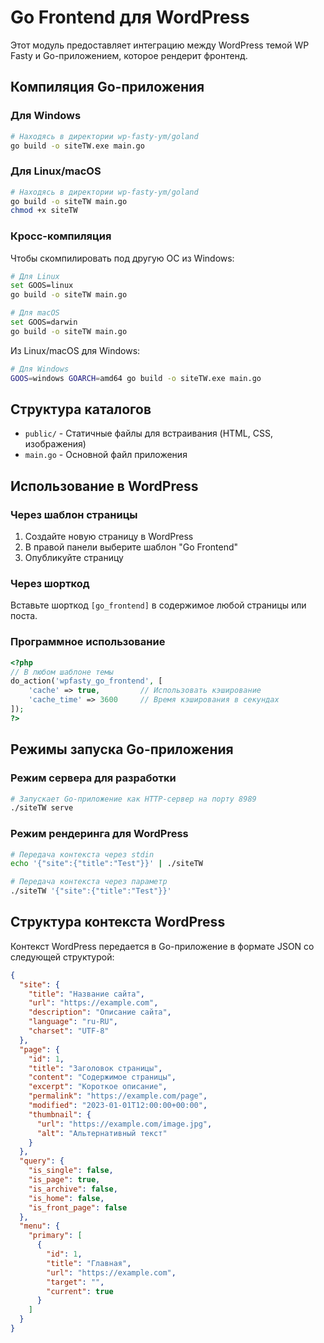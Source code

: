 # Go Frontend для WordPress

Этот модуль предоставляет интеграцию между WordPress темой WP Fasty и Go-приложением, которое рендерит фронтенд.

## Компиляция Go-приложения

### Для Windows

```bash
# Находясь в директории wp-fasty-ym/goland
go build -o siteTW.exe main.go
```

### Для Linux/macOS

```bash
# Находясь в директории wp-fasty-ym/goland
go build -o siteTW main.go
chmod +x siteTW
```

### Кросс-компиляция

Чтобы скомпилировать под другую ОС из Windows:

```bash
# Для Linux
set GOOS=linux
go build -o siteTW main.go

# Для macOS
set GOOS=darwin
go build -o siteTW main.go
```

Из Linux/macOS для Windows:

```bash
# Для Windows
GOOS=windows GOARCH=amd64 go build -o siteTW.exe main.go
```

## Структура каталогов

- `public/` - Статичные файлы для встраивания (HTML, CSS, изображения)
- `main.go` - Основной файл приложения

## Использование в WordPress

### Через шаблон страницы

1. Создайте новую страницу в WordPress
2. В правой панели выберите шаблон "Go Frontend"
3. Опубликуйте страницу

### Через шорткод

Вставьте шорткод `[go_frontend]` в содержимое любой страницы или поста.

### Программное использование

```php
<?php
// В любом шаблоне темы
do_action('wpfasty_go_frontend', [
    'cache' => true,         // Использовать кэширование
    'cache_time' => 3600     // Время кэширования в секундах
]);
?>
```

## Режимы запуска Go-приложения

### Режим сервера для разработки

```bash
# Запускает Go-приложение как HTTP-сервер на порту 8989
./siteTW serve
```

### Режим рендеринга для WordPress

```bash
# Передача контекста через stdin
echo '{"site":{"title":"Test"}}' | ./siteTW

# Передача контекста через параметр
./siteTW '{"site":{"title":"Test"}}'
```

## Структура контекста WordPress

Контекст WordPress передается в Go-приложение в формате JSON со следующей структурой:

```json
{
  "site": {
    "title": "Название сайта",
    "url": "https://example.com",
    "description": "Описание сайта",
    "language": "ru-RU",
    "charset": "UTF-8"
  },
  "page": {
    "id": 1,
    "title": "Заголовок страницы",
    "content": "Содержимое страницы",
    "excerpt": "Короткое описание",
    "permalink": "https://example.com/page",
    "modified": "2023-01-01T12:00:00+00:00",
    "thumbnail": {
      "url": "https://example.com/image.jpg",
      "alt": "Альтернативный текст"
    }
  },
  "query": {
    "is_single": false,
    "is_page": true,
    "is_archive": false,
    "is_home": false,
    "is_front_page": false
  },
  "menu": {
    "primary": [
      {
        "id": 1,
        "title": "Главная",
        "url": "https://example.com",
        "target": "",
        "current": true
      }
    ]
  }
}
```